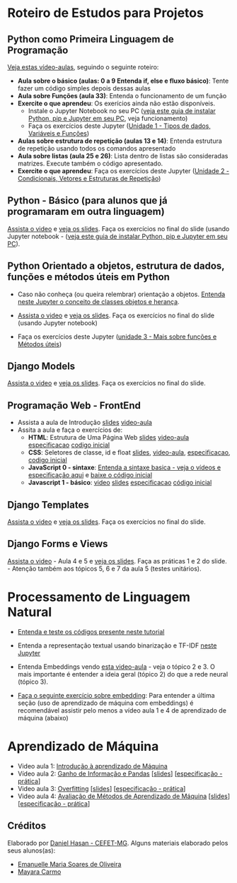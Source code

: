 # Roteiro de Estudos para Projetos

## Python como Primeira Linguagem de Programação


[Veja estas vídeo-aulas](https://www.youtube.com/watch?v=lJjR906426o&list=PLfCKf0-awunOu2WyLe2pSD2fXUo795xRe), seguindo o seguinte roteiro:

- **Aula sobre o básico (aulas: 0 a 9 Entenda if, else e fluxo básico)**: Tente fazer um código simples depois dessas aulas
- **Aula sobre Funções (aula 33)**: Entenda o funcionamento de um função
- **Exercite o que aprendeu**:  Os exerícios ainda não estão disponíveis.
    - Instale o Jupyter Notebook no seu PC  ([veja este guia de instalar Python, pip e Jupyter em seu PC](https://docs.google.com/document/d/1xa_1cAIyMb_oC3-0tEqpaSG4Fdip1enkPBOnm62IAy4/edit?usp=sharing),  veja funcionamento)
    - Faça os exercícios deste Jupyter ([Unidade 1 - Tipos de dados, Variáveis e Funções](python/unidade-1.ipynb)) 
- **Aulas sobre estrutura de repetição (aulas 13 e 14)**: Entenda estrutura de repetição usando todos os comandos apresentado 
- **Aula sobre listas (aula 25 e 26)**: Lista dentro de listas são consideradas matrizes. Execute também o código apresentado.
- **Exercite o que aprendeu**: Faça os exercícios deste Jupyter ([Unidade 2 - Condicionais, Vetores e Estruturas de Repetição](python/unidade-2.ipynb))

## Python - Básico (para alunos que já programaram em outra linguagem)


[Assista o video](https://www.youtube.com/watch?v=ZkttLNk2jXY&list=PLwIaU1DGYV6skjkahOKtpgs9bPXlrVrIp) e [veja os slides](https://daniel-hasan.github.io/cefet-web-grad/classes/python1). Faça os exercícios no final do slide (usando Jupyter notebook - ([veja este guia de instalar Python, pip e Jupyter em seu PC](https://docs.google.com/document/d/1xa_1cAIyMb_oC3-0tEqpaSG4Fdip1enkPBOnm62IAy4/edit?usp=sharing)). 

## Python Orientado a objetos, estrutura de dados, funções e métodos úteis em Python

- Caso não conheça (ou queira relembrar) orientação a objetos. [Entenda neste Jupyter o conceito de classes objetos e herança](python/conceitos_orientacao_objetos.ipynb).

- [Assista o video](https://www.youtube.com/watch?v=2i8EAUGPyNE&list=PLwIaU1DGYV6skjkahOKtpgs9bPXlrVrIp&index=5) e [veja os slides](https://daniel-hasan.github.io/cefet-web-grad/classes/python2). Faça os exercícios no final do slide (usando Jupyter notebook)

- Faça os exercícios deste Jupyter ([unidade 3 - Mais sobre funções e Métodos úteis](python/unidade-3.ipynb))


## Django Models

[Assista o video](https://www.youtube.com/watch?v=--1KwDBqhN8&list=PLwIaU1DGYV6skjkahOKtpgs9bPXlrVrIp&index=11) e [veja os slides](https://daniel-hasan.github.io/cefet-web-grad/classes/python3). Faça os exercícios no final do slide.

## Programação Web - FrontEnd

- Assista a aula de Introdução [slides](https://fegemo.github.io/cefet-front-end/classes/intro) [video-aula](https://www.youtube.com/watch?v=ceJjdHE_C30&list=PLNaBD3CnN0-8b7lNxYp5GP_uajyFRn2ek&index=2)
- Assita a aula e faça o exercícios de: 
    - **HTML**: Estrutura de Uma Página Web [slides](https://fegemo.github.io/cefet-front-end/classes/html1) [video-aula](https://www.youtube.com/watch?v=XihlxlIroww&list=PLNaBD3CnN0-8b7lNxYp5GP_uajyFRn2ek&index=7) [especificacao](https://github.com/fegemo/cefet-front-end-pirates/) [codigo inicial](https://github.com/fegemo/cefet-front-end-pirates/archive/master.zip)
    - **CSS**: Seletores de classe, id e float [slides](https://fegemo.github.io/cefet-front-end/classes/css1), [video-aula](https://www.youtube.com/watch?v=nxc4nJmDdmA&list=PLNaBD3CnN0-8b7lNxYp5GP_uajyFRn2ek&index=23), [especificacao](https://github.com/fegemo/cefet-front-end-bees), [codigo inicial](https://github.com/fegemo/cefet-front-end-bees/archive/master.zip)
    - **JavaScript 0 - sintaxe**: [Entenda a sintaxe basica - veja o vídeos e especificação aqui](https://daniel-hasan.github.io/cefet-front-end-js0) e [baixe o código inicial](https://github.com/daniel-hasan/cefet-front-end-js0/archive/master.zip) 
    - **Javascript 1 - básico**: [video](https://www.youtube.com/watch?v=PqsdbYExuSs&list=PLNaBD3CnN0-8b7lNxYp5GP_uajyFRn2ek&index=60) [slides](https://fegemo.github.io/cefet-front-end/classes/js1) [especificacao](https://github.com/fegemo/cefet-front-end-math) [código inicial](https://github.com/fegemo/cefet-front-end-math/archive/master.zip)


## Django Templates

[Assista o video](https://www.youtube.com/watch?v=mVDPkyIs7nk&list=PLwIaU1DGYV6skjkahOKtpgs9bPXlrVrIp&index=24) e [veja os slides](https://daniel-hasan.github.io/cefet-web-grad/classes/python4). Faça os exercícios no final do slide.


## Django Forms e  Views

[Assista o video](https://www.youtube.com/watch?v=CHAubzPmfaY&list=PLwIaU1DGYV6skjkahOKtpgs9bPXlrVrIp&index=29) - Aula 4 e 5 e [veja os slides](https://daniel-hasan.github.io/cefet-web-grad/classes/python5). Faça as práticas 1 e 2 do slide. 
    - Atenção também aos tópicos 5, 6 e 7 da aula 5 (testes unitários). 


# Processamento de Linguagem Natural
- [Entenda e teste os códigos presente neste tutorial](https://medium.com/@maelyalways/nltk-tutorial-8175e57fbfda) 
- Entenda a representação textual usando binarização e TF-IDF [neste Jupyter](pln/representacao_texto.ipynb)
- Entenda Embeddings vendo [esta video-aula](https://www.youtube.com/watch?v=bF-ymXA1CFg&list=PLwIaU1DGYV6tUx10fCTw5aPnqypbbK_GJ&index=39) - veja o tópico 2 e 3. O mais importante é entender a ideia geral (tópico 2) do que a rede neural (tópico 3). 

- [Faça o seguinte exercício sobre embedding](https://github.com/daniel-hasan/ap-de-maquina-embedding/archive/refs/heads/master.zip): Para entender a última seção (uso de aprendizado de máquina com embeddings) é recomendável assistir pelo menos a vídeo aula 1 e 4 de aprendizado de máquina (abaixo)

# Aprendizado de Máquina
- Video aula 1: [Introdução à aprendizado de Máquina](https://www.youtube.com/watch?v=cpcBPg_z2Dg&list=PLwIaU1DGYV6u0XXOuQl8gEg0Rf05gDB9t)
- Vídeo aula 2: [Ganho de Informação e Pandas](https://cefetmgbr-my.sharepoint.com/:v:/g/personal/hasan_cefetmg_br/EZ2_xzLdvxJBnKgskULu3K8Bu-K67lKJAGSgOAxQ7RFhtg?e=HExoTV) \[[slides](https://drive.google.com/open?id=1TgLJbcRj_Q5I-zqYYgMqyomKRxalW0Q0saJIS3XXeX8)\] \[[especificação - prática](https://github.com/daniel-hasan/ap-de-maquina-cefetmg-ganho-de-informacao/archive/master.zip)\]
- Video aula 3: [Overfitting](https://www.youtube.com/watch?v=X3uecBfWxO8&list=PLwIaU1DGYV6tUx10fCTw5aPnqypbbK_GJ&index=5) \[[slides](https://drive.google.com/open?id=1gfs2bZPje502OB0DkVvOIH_mqWhWQHtPCRjRVRRPts8)\] \[[especificação - prática](https://github.com/daniel-hasan/ap-de-maquina-cefetmg-overfitting/archive/master.zip)\]
- Video aula 4: [Avaliação de Métodos de Aprendizado de Máquina](https://www.youtube.com/watch?v=Ag06UuWTsr4&list=PLwIaU1DGYV6tUx10fCTw5aPnqypbbK_GJ&index=12) \[[slides](https://drive.google.com/open?id=1u5x2b9BxmGXAWtfe9WanBIdqrt2k2ArKuEGY5Ks-okA)\]  \[[especificação - prática](https://github.com/daniel-hasan/ap-de-maquina-cefetmg-avaliacao/archive/master.zip)\]

## Créditos
Elaborado por [Daniel Hasan - CEFET-MG](https://github.com/daniel-hasan). Alguns materiais elaborado pelos seus alunos(as):

- [Emanuelle Maria Soares de Oliveira](https://github.com/manuuz)
- [Mayara Carmo](http://github.com/maymdc)

